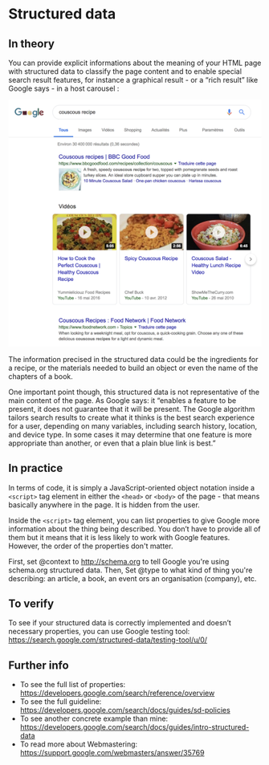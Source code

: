 # Structured data

## In theory

You can provide explicit informations about the meaning of your HTML page with structured data to classify the page content and to enable special search result features, for instance a graphical result - or a “rich result” like Google says - in a host carousel :

![Alt text](couscous-recipe.png?raw=true "Google graphical result")

The information precised in the structured data could be the ingredients for a recipe, or the materials needed to build an object or even the name of the chapters of a book.

One important point though, this structured data is not representative of the main content of the page. As Google says: it “enables a feature to be present, it does not guarantee that it will be present. The Google algorithm tailors search results to create what it thinks is the best search experience for a user, depending on many variables, including search history, location, and device type. In some cases it may determine that one feature is more appropriate than another, or even that a plain blue link is best.”

## In practice

In terms of code, it is simply a JavaScript-oriented object notation inside a ```<script>``` tag element in either the ```<head>``` or ```<body>``` of the page - that means basically anywhere in the page. It is hidden from the user.

Inside the ```<script>``` tag element, you can list properties to give Google more information about the thing being described. You don’t have to provide all of them but it means that it is less likely to work with Google features. However, the order of the properties don't matter.

First, set @context to http://schema.org to tell Google you're using schema.org structured data. Then, Set @type to what kind of thing you're describing: an article, a book, an event ors an organisation (company), etc.

## To verify

To see if your structured data is correctly implemented and doesn’t necessary properties, you can use Google testing tool: https://search.google.com/structured-data/testing-tool/u/0/ 

## Further info

- To see the full list of properties: https://developers.google.com/search/reference/overview 
- To see the full guideline: https://developers.google.com/search/docs/guides/sd-policies 
- To see another concrete example than mine: https://developers.google.com/search/docs/guides/intro-structured-data 
- To read more about Webmastering: https://support.google.com/webmasters/answer/35769 
